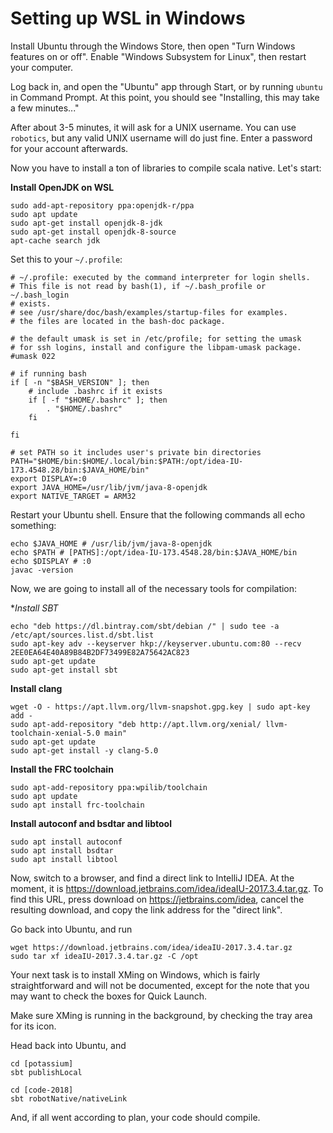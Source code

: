 # Setting up WSL in Windows

Install Ubuntu through the Windows Store,
then open "Turn Windows features on or off".
Enable "Windows Subsystem for Linux", then restart
your computer.

Log back in, and open the "Ubuntu" app through Start,
or by running `ubuntu` in Command Prompt. At this point,
you should see "Installing, this may take a few minutes..."

After about 3-5 minutes, it will ask for a UNIX username.
You can use `robotics`, but any valid UNIX username will
do just fine. Enter a password for your account afterwards.

Now you have to install a ton of libraries to compile
scala native. Let's start:

**Install OpenJDK on WSL**
~~~
sudo add-apt-repository ppa:openjdk-r/ppa
sudo apt update
sudo apt-get install openjdk-8-jdk
sudo apt-get install openjdk-8-source
apt-cache search jdk
~~~

Set this to your `~/.profile`:
~~~
# ~/.profile: executed by the command interpreter for login shells.
# This file is not read by bash(1), if ~/.bash_profile or ~/.bash_login
# exists.
# see /usr/share/doc/bash/examples/startup-files for examples.
# the files are located in the bash-doc package.

# the default umask is set in /etc/profile; for setting the umask
# for ssh logins, install and configure the libpam-umask package.
#umask 022

# if running bash
if [ -n "$BASH_VERSION" ]; then
    # include .bashrc if it exists
    if [ -f "$HOME/.bashrc" ]; then
        . "$HOME/.bashrc"
    fi

fi

# set PATH so it includes user's private bin directories
PATH="$HOME/bin:$HOME/.local/bin:$PATH:/opt/idea-IU-173.4548.28/bin:$JAVA_HOME/bin"
export DISPLAY=:0
export JAVA_HOME=/usr/lib/jvm/java-8-openjdk
export NATIVE_TARGET = ARM32
~~~

Restart your Ubuntu shell. Ensure that the following commands all
echo something:

~~~
echo $JAVA_HOME # /usr/lib/jvm/java-8-openjdk
echo $PATH # [PATHS]:/opt/idea-IU-173.4548.28/bin:$JAVA_HOME/bin
echo $DISPLAY # :0
javac -version
~~~

Now, we are going to install all of the necessary tools for compilation:

**Install SBT*
~~~
echo "deb https://dl.bintray.com/sbt/debian /" | sudo tee -a /etc/apt/sources.list.d/sbt.list
sudo apt-key adv --keyserver hkp://keyserver.ubuntu.com:80 --recv 2EE0EA64E40A89B84B2DF73499E82A75642AC823
sudo apt-get update
sudo apt-get install sbt
~~~
**Install clang**
~~~
wget -O - https://apt.llvm.org/llvm-snapshot.gpg.key | sudo apt-key add -
sudo apt-add-repository "deb http://apt.llvm.org/xenial/ llvm-toolchain-xenial-5.0 main"
sudo apt-get update
sudo apt-get install -y clang-5.0
~~~
**Install the FRC toolchain**
~~~
sudo apt-add-repository ppa:wpilib/toolchain
sudo apt update 
sudo apt install frc-toolchain
~~~
**Install autoconf and bsdtar and libtool**
~~~
sudo apt install autoconf
sudo apt install bsdtar
sudo apt install libtool
~~~

Now, switch to a browser, and find a direct link to IntelliJ IDEA. At the moment,
it is <https://download.jetbrains.com/idea/ideaIU-2017.3.4.tar.gz>. To find this 
URL, press download on <https://jetbrains.com/idea>, cancel the resulting download,
and copy the link address for the "direct link".

Go back into Ubuntu, and run
~~~
wget https://download.jetbrains.com/idea/ideaIU-2017.3.4.tar.gz
sudo tar xf ideaIU-2017.3.4.tar.gz -C /opt
~~~

Your next task is to install XMing on Windows, which is fairly straightforward and
will not be documented, except for the note that you may want to check the boxes
for Quick Launch.

Make sure XMing is running in the background, by checking the tray area for its
icon.

Head back into Ubuntu, and 
~~~
cd [potassium]
sbt publishLocal
~~~

~~~
cd [code-2018]
sbt robotNative/nativeLink
~~~

And, if all went according to plan, your code should compile.
